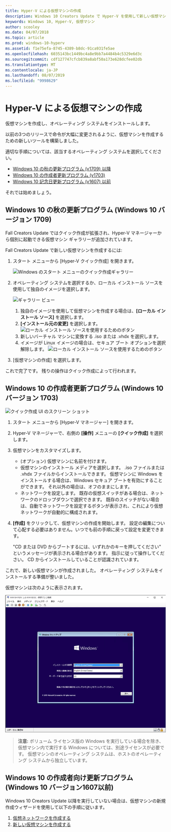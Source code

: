 ```yaml
---
title: Hyper-V による仮想マシンの作成
description: Windows 10 Creators Update で Hyper-V を使用して新しい仮想マシンを作成する
keywords: Windows 10, Hyper-V, 仮想マシン
author: scooley
ms.date: 04/07/2018
ms.topic: article
ms.prod: windows-10-hyperv
ms.assetid: f1e75efa-8745-4389-b8dc-91ca931fe5ae
ms.openlocfilehash: 6035143bc1449bc4a8e9bb7a4484b4c5329e6d3c
ms.sourcegitcommit: cdf127747cfcb839a8abf50a173e628dcfee02db
ms.translationtype: MT
ms.contentlocale: ja-JP
ms.lasthandoff: 08/07/2019
ms.locfileid: "9998629"
---
```

# <a name="create-a-virtual-machine-with-hyper-v"></a>Hyper-V による仮想マシンの作成

仮想マシンを作成し、オペレーティング システムをインストールします。

以前の3つのリリースで命令が大幅に変更されるように、仮想マシンを作成するための新しいツールを構築しました。

適切な手順については、該当するオペレーティング システムを選択してください。

* [Windows 10 の秋の更新プログラム (v1709) 以降](quick-create-virtual-machine.md#windows-10-fall-creators-update-windows-10-version-1709)
* [Windows 10 の作成者更新プログラム (v1703)](quick-create-virtual-machine.md#windows-10-creators-update-windows-10-version-1703)
* [Windows 10 記念日更新プログラム (v1607) 以前](quick-create-virtual-machine.md#before-windows-10-creators-update-windows-10-version-1607-and-earlier)

それでは始めましょう。

## <a name="windows-10-fall-creators-update-windows-10-version-1709"></a>Windows 10 の秋の更新プログラム (Windows 10 バージョン 1709)

Fall Creators Update ではクイック作成が拡張され、Hyper-V マネージャーから個別に起動できる仮想マシン ギャラリーが追加されています。

Fall Creators Update で新しい仮想マシンを作成するには:

1. スタート メニューから [Hyper-V クイック作成] を開きます。

    ![Windows のスタート メニューのクイック作成ギャラリー](media/quick-create-start-menu.png)

1. オペレーティング システムを選択するか、ローカル インストール ソースを使用して独自のイメージを選択します。

    ![ギャラリー ビュー](media/vmgallery.png)

    1. 独自のイメージを使用して仮想マシンを作成する場合は、**[ローカル インストール ソース]** を選択します。
    1. **[インストール元の変更]** を選択します。
      ![ローカル インストール ソースを使用するためのボタン](media/change-source.png)
    1. 新しいバーチャル マシンに変換する .iso または .vhdx を選択します。
    1. イメージが Linux イメージの場合は、セキュア ブート オプションを選択解除します。
      ![ローカル インストール ソースを使用するためのボタン](media/toggle-secure-boot.png)

1. [仮想マシンの作成] を選択します。

これで完了です。  残りの操作はクイック作成によって行われます。

## <a name="windows-10-creators-update-windows-10-version-1703"></a>Windows 10 の作成者更新プログラム (Windows 10 バージョン 1703)

![クイック作成 UI のスクリーン ショット](media/quickcreatesteps_inked.jpg)

1. スタート メニューから [Hyper-V マネージャー] を開きます。

1. Hyper-V マネージャーで、右側の **[操作]** メニューの **[クイック作成]** を選択します。

1. 仮想マシンをカスタマイズします。

    * (オプション) 仮想マシンに名前を付けます。
    * 仮想マシンのインストール メディアを選択します。 .iso ファイルまたは .vhdx ファイルからインストールできます。
    仮想マシンに Windows をインストールする場合は、Windows セキュア ブートを有効にすることができます。 それ以外の場合は、オフのままにします。
    * ネットワークを設定します。
    既存の仮想スイッチがある場合は、ネットワークのドロップダウンで選択できます。 既存のスイッチがない場合は、自動でネットワークを設定するボタンが表示され、これにより仮想ネットワークが自動的に構成されます。

1. **[作成]** をクリックして、仮想マシンの作成を開始します。 設定の編集について心配する必要はありません。いつでも前の手順に戻って設定を変更できます。

    "CD または DVD からブートするには、いずれかのキーを押してください" というメッセージが表示される場合があります。 指示に従って操作してください。  CD からインストールしていることが認識されています。

これで、新しい仮想マシンが作成されました。  オペレーティング システムをインストールする準備が整いました。

仮想マシンは次のように表示されます。

![仮想マシンの開始画面](media/OSDeploy_upd.png)

> **注意:** ボリューム ライセンス版の Windows を実行している場合を除き、仮想マシン内で実行する Windows については、別途ライセンスが必要です。 仮想マシンのオペレーティング システムは、ホストのオペレーティング システムから独立しています。

## <a name="before-windows-10-creators-update-windows-10-version-1607-and-earlier"></a>Windows 10 の作成者向け更新プログラム (Windows 10 バージョン1607以前)

Windows 10 Creators Update 以降を実行していない場合は、仮想マシンの新規作成ウィザードを使用して以下の手順に従います。

1. [仮想ネットワークを作成する](connect-to-network.md)
1. [新しい仮想マシンを作成する](create-virtual-machine.md)
